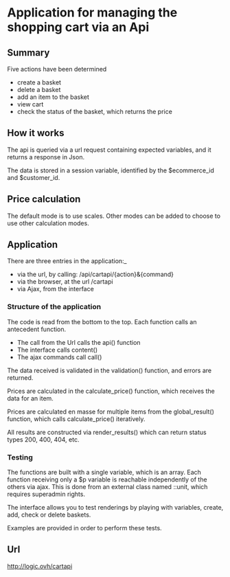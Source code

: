 # Application for managing the shopping cart via an Api

## Summary

Five actions have been determined

- create a basket
- delete a basket
- add an item to the basket
- view cart
- check the status of the basket, which returns the price

## How it works

The api is queried via a url request containing expected variables, and it returns a response in Json.

The data is stored in a session variable, identified by the $ecommerce_id and $customer_id.

## Price calculation

The default mode is to use scales.
Other modes can be added to choose to use other calculation modes.

## Application

There are three entries in the application:_

- via the url, by calling: /api/cartapi/{action}&{command}
- via the browser, at the url /cartapi
- via Ajax, from the interface

### Structure of the application

The code is read from the bottom to the top.
Each function calls an antecedent function.

- The call from the Url calls the api() function
- The interface calls content()
- The ajax commands call call()

The data received is validated in the validation() function, and errors are returned.

Prices are calculated in the calculate_price() function, which receives the data for an item.

Prices are calculated en masse for multiple items from the global_result() function, which calls calculate_price() iteratively.

All results are constructed via render_results() which can return status types 200, 400, 404, etc.

### Testing

The functions are built with a single variable, which is an array. Each function receiving only a $p variable is reachable independently of the others via ajax. This is done from an external class named ::unit, which requires superadmin rights.

The interface allows you to test renderings by playing with variables, create, add, check or delete baskets.

Examples are provided in order to perform these tests.

## Url

http://logic.ovh/cartapi


